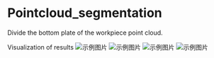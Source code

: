 # Pointcloud_segmentation
Divide the bottom plate of the workpiece point cloud.

Visualization of results
![示例图片](1.png)
![示例图片](2.png)
![示例图片](3.png)
![示例图片](4.png)
